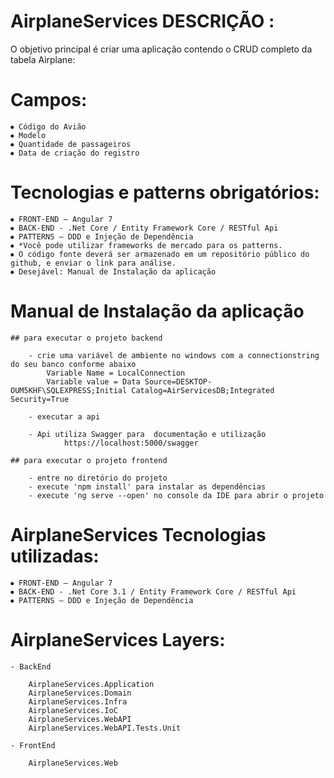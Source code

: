 ﻿# AirplaneServices DESCRIÇÃO :

 O objetivo principal é criar uma aplicação contendo o CRUD completo da tabela Airplane:

# Campos:
    ⦁ Código do Avião
    ⦁ Modelo
    ⦁ Quantidade de passageiros
    ⦁ Data de criação do registro

# Tecnologias e patterns obrigatórios:
    ⦁ FRONT-END – Angular 7
    ⦁ BACK-END - .Net Core / Entity Framework Core / RESTful Api
    ⦁ PATTERNS – DDD e Injeção de Dependência
    ⦁ *Você pode utilizar frameworks de mercado para os patterns.
    ⦁ O código fonte deverá ser armazenado em um repositório público do github, e enviar o link para análise.
    ⦁ Desejável: Manual de Instalação da aplicação

# Manual de Instalação da aplicação

    ## para executar o projeto backend

        - crie uma variável de ambiente no windows com a connectionstring do seu banco conforme abaixo
            Variable Name = LocalConnection
            Variable value = Data Source=DESKTOP-OUM5KHF\SQLEXPRESS;Initial Catalog=AirServicesDB;Integrated Security=True

        - executar a api 

        - Api utiliza Swagger para  documentação e utilização 
                https://localhost:5000/swagger

    ## para executar o projeto frontend

        - entre no diretório do projeto
        - execute 'npm install' para instalar as dependências
        - execute 'ng serve --open' no console da IDE para abrir o projeto
 
 
# AirplaneServices Tecnologias utilizadas:

    ⦁ FRONT-END – Angular 7
    ⦁ BACK-END - .Net Core 3.1 / Entity Framework Core / RESTful Api
    ⦁ PATTERNS – DDD e Injeção de Dependência

# AirplaneServices Layers:

    - BackEnd

        AirplaneServices.Application
        AirplaneServices.Domain
        AirplaneServices.Infra
        AirplaneServices.IoC
        AirplaneServices.WebAPI
        AirplaneServices.WebAPI.Tests.Unit
        
    - FrontEnd

        AirplaneServices.Web
